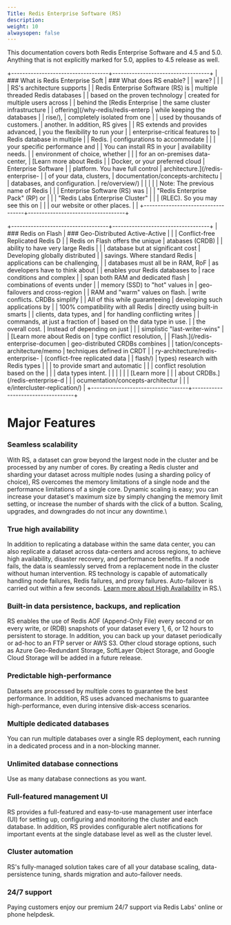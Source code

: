 ```yaml
---
Title: Redis Enterprise Software (RS)
description: 
weight: 10
alwaysopen: false
---
```

This documentation covers both Redis Enterprise Software and 4.5 and
5.0. Anything that is not explicitly marked for 5.0, applies to 4.5
release as well.<!--more-->

+-----------------------------------+-----------------------------------+
| ### What is Redis Enterprise Soft | ### What does RS enable?          |
| ware?                             |                                   |
|                                   | RS's architecture supports        |
| Redis Enterprise Software (RS) is | multiple threaded Redis databases |
| based on the proven technology    | created for multiple users across |
| behind the [Redis Enterprise      | the same cluster infrastructure   |
| offering](/why-redis/redis-enterp | while keeping the databases       |
| rise/),                           | completely isolated from one      |
| used by thousands of customers.   | another. In addition, RS gives    |
| RS extends and provides advanced, | you the flexibility to run your   |
| enterprise-critical features to   | Redis database in multiple        |
| Redis.                            | configurations to accommodate     |
|                                   | your specific performance and     |
| You can install RS in your        | availability needs.               |
| environment of choice, whether    |                                   |
| for an on-premises data-center,   | [Learn more about Redis           |
| Docker, or your preferred cloud   | Enterprise Software               |
| platform. You have full control   | architecture.](/redis-enterprise- |
| of your data, clusters,           | documentation/concepts-architectu |
| databases, and configuration.     | re/overview/)                     |
|                                   |                                   |
| Note: The previous name of Redis  |                                   |
| Enterprise Software (RS) was      |                                   |
| "Redis Enterprise Pack" (RP) or   |                                   |
| "Redis Labs Enterprise Cluster"   |                                   |
| (RLEC). So you may see this on    |                                   |
| our website or other places.      |                                   |
+-----------------------------------+-----------------------------------+

+-----------------------------------+-----------------------------------+
| ### Redis on Flash                | ### Geo-Distributed Active-Active |
|                                   |  Conflict-free Replicated Redis D |
| Redis on Flash offers the unique  | atabases (CRDB)                   |
| ability to have very large Redis  |                                   |
| database but at significant cost  | Developing globally distributed   |
| savings. Where standard Redis     | applications can be challenging,  |
| databases must all be in RAM, RoF | as developers have to think about |
| enables your Redis databases to   | race conditions and complex       |
| span both RAM and dedicated flash | combinations of events under      |
| memory (SSD) to "hot" values in   | geo-failovers and cross-region    |
| RAM and "warm" values on flash.   | write conflicts. CRDBs simplify   |
| All of this while guaranteeing    | developing such applications by   |
| 100% compatibility with all Redis | directly using built-in smarts    |
| clients, data types, and          | for handling conflicting writes   |
| commands, at just a fraction of   | based on the data type in use.    |
| the overall cost.                 | Instead of depending on just      |
|                                   | simplistic "last-writer-wins"     |
| [Learn more about Redis on        | type conflict resolution,         |
| Flash.](/redis-enterprise-documen | geo-distributed CRDBs combines    |
| tation/concepts-architecture/memo | techniques defined in CRDT        |
| ry-architecture/redis-enterprise- | (conflict-free replicated data    |
| flash/)                           | types) research with Redis types  |
|                                   | to provide smart and automatic    |
|                                   | conflict resolution based on the  |
|                                   | data types intent.                |
|                                   |                                   |
|                                   | [Learn more                       |
|                                   | about CRDBs.](/redis-enterprise-d |
|                                   | ocumentation/concepts-architectur |
|                                   | e/intercluster-replication/)      |
+-----------------------------------+-----------------------------------+

Major Features
==============

### Seamless scalability

With RS, a dataset can grow beyond the largest node in the cluster and
be processed by any number of cores. By creating a Redis cluster and
sharding your dataset across multiple nodes (using a sharding policy of
choice), RS overcomes the memory limitations of a single node and the
performance limitations of a single core. Dynamic scaling is easy; you
can increase your dataset's maximum size by simply changing the memory
limit setting, or increase the number of shards with the click of a
button. Scaling, upgrades, and downgrades do not incur any downtime.\

### True high availability

In addition to replicating a database within the same data center, you
can also replicate a dataset across data-centers and across regions, to
achieve high availability, disaster recovery, and performance benefits.
If a node fails, the data is seamlessly served from a replacement node
in the cluster without human intervention. RS technology is capable of
automatically handling node failures, Redis failures, and proxy
failures. Auto-failover is carried out within a few seconds. [Learn more
about High
Availability](/redis-enterprise-documentation/concepts/high-availability/)
in RS.\

### Built-in data persistence, backups, and replication

RS enables the use of Redis AOF (Append-Only File) every second or on
every write, or (RDB) snapshots of your dataset every 1, 6, or 12 hours
to persistent to storage. In addition, you can back up your dataset
periodically or ad-hoc to an FTP server or AWS S3. Other cloud storage
options, such as Azure Geo-Redundant Storage, SoftLayer Object Storage,
and Google Cloud Storage will be added in a future release.

### Predictable high-performance

Datasets are processed by multiple cores to guarantee the best
performance. In addition, RS uses advanced mechanisms to guarantee
high-performance, even during intensive disk-access scenarios.

### Multiple dedicated databases

You can run multiple databases over a single RS deployment, each running
in a dedicated process and in a non-blocking manner.

### Unlimited database connections

Use as many database connections as you want.

### Full-featured management UI

RS provides a full-featured and easy-to-use management user interface
(UI) for setting up, configuring and monitoring the cluster and each
database. In addition, RS provides configurable alert notifications for
important events at the single database level as well as the cluster
level.

### Cluster automation

RS's fully-managed solution takes care of all your database scaling,
data-persistence tuning, shards migration and auto-failover needs.

### 24/7 support

Paying customers enjoy our premium 24/7 support via Redis Labs' online
or phone helpdesk.
